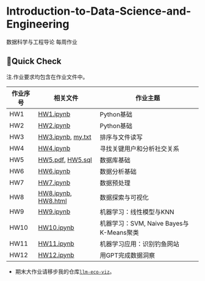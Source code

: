 # Introduction-to-Data-Science-and-Engineering
数据科学与工程导论 每周作业
## 🚀Quick Check
注.作业要求均包含在作业文件中。

| 作业序号 | 相关文件 | 作业主题 |
| --- | --- | --- |
| HW1 | [HW1.ipynb](HW1.ipynb) | Python基础 |
| HW2 | [HW2.ipynb](HW2.ipynb) | Python基础 |
| HW3 | [HW3.ipynb](HW3.ipynb), [my.txt](my.txt) | 排序与文件读写 |
| HW4 | [HW4.ipynb](HW4.ipynb) | 寻找关键用户和分析社交关系 |
| HW5 | [HW5.pdf](HW5.pdf), [HW5.sql](HW5.sql) | 数据库基础 |
| HW6 | [HW6.ipynb](HW6.ipynb) | 数据分析基础 |
| HW7 | [HW7.ipynb](HW7.ipynb) | 数据预处理 |
| HW8 | [HW8.ipynb](HW8.ipynb), [HW8.html](HW8.html) | 数据探索与可视化 |
| HW9 | [HW9.ipynb](HW9.ipynb) | 机器学习：线性模型与KNN |
| HW10 | [HW10.ipynb](HW10.ipynb) | 机器学习：SVM, Naive Bayes与K-Means聚类 |
| HW11 | [HW11.ipynb](HW11.ipynb) | 机器学习应用：识别钓鱼网站 |
| HW12 | [HW12.ipynb](HW12.ipynb) | 用GPT完成数据洞察 |

- 期末大作业请移步我的仓库[`llm-eco-viz`](https://github.com/zzsyppt/llm-eco-viz)。
